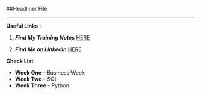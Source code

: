 ##Headliner File
___

**Useful Links :** 

1. **_Find My Training Notes_** [HERE](/Notes)

2. **_Find Me on LinkedIn_** [HERE](https://www.linkedin.com/in/john-byrne-b74214174/)


**Check List**

* ~~**Week One** - Business Week~~
* **Week Two** - SQL 
* **Week Three** - Python

